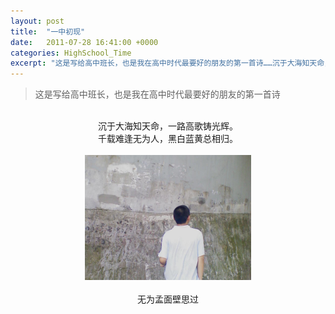 ```yaml
---
layout: post
title:  "一中初现"
date:   2011-07-28 16:41:00 +0000
categories: HighSchool_Time
excerpt: "这是写给高中班长，也是我在高中时代最要好的朋友的第一首诗……沉于大海知天命，一路高歌铸光辉……"
---
```


<div>
<blockquote class='quote-style'>
这是写给高中班长，也是我在高中时代最要好的朋友的第一首诗
</blockquote>
<br>
</div>

<div align='center'>
沉于大海知天命，一路高歌铸光辉。<br>
千载难逢无为人，黑白蓝黄总相归。<br>
<br>
<img height='200' src="/assets/img/Highschool_time/mjw.jpg"><br>
<br>
无为孟面壁思过
</div>